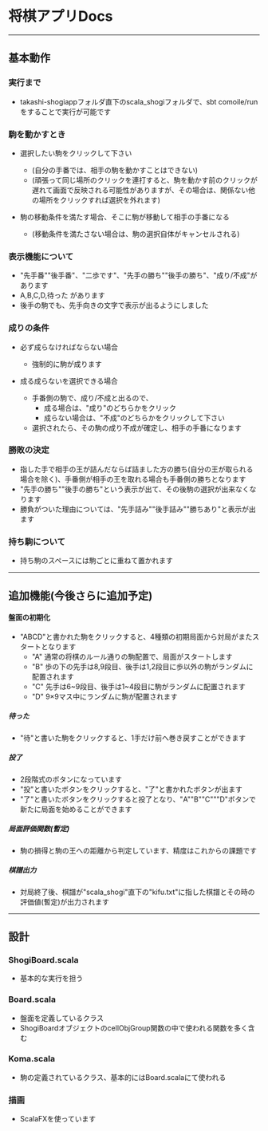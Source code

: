 # 将棋アプリDocs------------## 基本動作### 実行まで- takashi-shogiappフォルダ直下のscala_shogiフォルダで、sbt comoile/runをすることで実行が可能です### 駒を動かすとき- 選択したい駒をクリックして下さい	- (自分の手番では、相手の駒を動かすことはできない)	- (頑張って同じ場所のクリックを連打すると、駒を動かす前のクリックが遅れて画面で反映される可能性がありますが、その場合は、関係ない他の場所をクリックすれば選択を外れます)	- 駒の移動条件を満たす場合、そこに駒が移動して相手の手番になる	- (移動条件を満たさない場合は、駒の選択自体がキャンセルされる)	### 表示機能について- "先手番""後手番"、"二歩です"、"先手の勝ち""後手の勝ち"、"成り/不成"があります- A,B,C,D,待った があります- 後手の駒でも、先手向きの文字で表示が出るようにしました### 成りの条件- 必ず成らなければならない場合	- 強制的に駒が成ります- 成る成らないを選択できる場合	- 手番側の駒で、成り/不成と出るので、		- 成る場合は、"成り"のどちらかをクリック		- 成らない場合は、"不成"のどちらかをクリックして下さい	- 選択されたら、その駒の成り不成が確定し、相手の手番になります### 勝敗の決定- 指した手で相手の王が詰んだならば詰ました方の勝ち(自分の王が取られる場合を除く)、手番側が相手の王を取れる場合も手番側の勝ちとなります- "先手の勝ち""後手の勝ち"という表示が出て、その後駒の選択が出来なくなります- 勝負がついた理由については、"先手詰み""後手詰み""勝ちあり"と表示が出ます### 持ち駒について- 持ち駒のスペースには駒ごとに重ねて置かれます------------## 追加機能(今後さらに追加予定)#### 盤面の初期化- "ABCD"と書かれた駒をクリックすると、4種類の初期局面から対局がまたスタートとなります	- "A" 通常の将棋のルール通りの駒配置で、局面がスタートします	- "B" 歩の下の先手は8,9段目、後手は1,2段目に歩以外の駒がランダムに配置されます	- "C" 先手は6~9段目、後手は1~4段目に駒がランダムに配置されます	- "D" 9×9マス中にランダムに駒が配置されます	 	 ##### 待った- "待"と書いた駒をクリックすると、1手だけ前へ巻き戻すことができます##### 投了- 2段階式のボタンになっています- "投"と書いたボタンをクリックすると、"了"と書かれたボタンが出ます- "了"と書いたボタンをクリックすると投了となり、"A""B""C"""D"ボタンで新たに局面を始めることができます##### 局面評価関数(暫定)- 駒の損得と駒の王への距離から判定しています、精度はこれからの課題です##### 棋譜出力- 対局終了後、棋譜が"scala_shogi"直下の"kifu.txt"に指した棋譜とその時の評価値(暫定)が出力されます------------## 設計### ShogiBoard.scala- 基本的な実行を担う### Board.scala- 盤面を定義しているクラス- ShogiBoardオブジェクトのcellObjGroup関数の中で使われる関数を多く含む### Koma.scala- 駒の定義されているクラス、基本的にはBoard.scalaにて使われる### 描画- ScalaFXを使っています